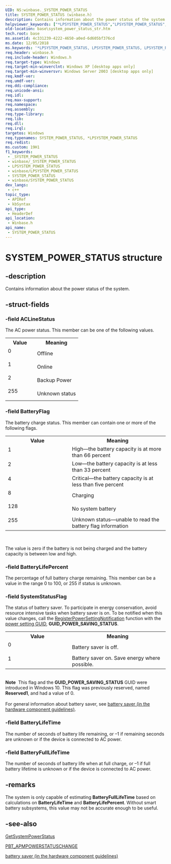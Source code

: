 ```yaml
---
UID: NS:winbase._SYSTEM_POWER_STATUS
title: SYSTEM_POWER_STATUS (winbase.h)
description: Contains information about the power status of the system.
helpviewer_keywords: ["*LPSYSTEM_POWER_STATUS","LPSYSTEM_POWER_STATUS","LPSYSTEM_POWER_STATUS structure pointer","SYSTEM_POWER_STATUS","SYSTEM_POWER_STATUS structure","_SYSTEM_POWER_STATUS","_win32_system_power_status_str","base.system_power_status_str","winbase/LPSYSTEM_POWER_STATUS","winbase/SYSTEM_POWER_STATUS"]
old-location: base\system_power_status_str.htm
tech.root: base
ms.assetid: 4c331239-4222-4650-a0ed-6d605bf376cd
ms.date: 12/05/2018
ms.keywords: '*LPSYSTEM_POWER_STATUS, LPSYSTEM_POWER_STATUS, LPSYSTEM_POWER_STATUS structure pointer, SYSTEM_POWER_STATUS, SYSTEM_POWER_STATUS structure, _SYSTEM_POWER_STATUS, _win32_system_power_status_str, base.system_power_status_str, winbase/LPSYSTEM_POWER_STATUS, winbase/SYSTEM_POWER_STATUS'
req.header: winbase.h
req.include-header: Windows.h
req.target-type: Windows
req.target-min-winverclnt: Windows XP [desktop apps only]
req.target-min-winversvr: Windows Server 2003 [desktop apps only]
req.kmdf-ver: 
req.umdf-ver: 
req.ddi-compliance: 
req.unicode-ansi: 
req.idl: 
req.max-support: 
req.namespace: 
req.assembly: 
req.type-library: 
req.lib: 
req.dll: 
req.irql: 
targetos: Windows
req.typenames: SYSTEM_POWER_STATUS, *LPSYSTEM_POWER_STATUS
req.redist: 
ms.custom: 19H1
f1_keywords:
 - _SYSTEM_POWER_STATUS
 - winbase/_SYSTEM_POWER_STATUS
 - LPSYSTEM_POWER_STATUS
 - winbase/LPSYSTEM_POWER_STATUS
 - SYSTEM_POWER_STATUS
 - winbase/SYSTEM_POWER_STATUS
dev_langs:
 - c++
topic_type:
 - APIRef
 - kbSyntax
api_type:
 - HeaderDef
api_location:
 - Winbase.h
api_name:
 - SYSTEM_POWER_STATUS
---
```


# SYSTEM_POWER_STATUS structure


## -description

Contains information about the power status of the system.

## -struct-fields

### -field ACLineStatus

The AC power status. This member can be one of the following values. 



<table>
<tr>
<th>Value</th>
<th>Meaning</th>
</tr>
<tr>
<td width="40%">
<dl>
<dt>0</dt>
</dl>
</td>
<td width="60%">
Offline

</td>
</tr>
<tr>
<td width="40%">
<dl>
<dt>1</dt>
</dl>
</td>
<td width="60%">
Online

</td>
</tr>
<tr>
<td width="40%">
<dl>
<dt>2</dt>
</dl>
</td>
<td width="60%">
Backup Power

</td>
</tr>
<tr>
<td width="40%">
<dl>
<dt>255</dt>
</dl>
</td>
<td width="60%">
Unknown status

</td>
</tr>
</table>

### -field BatteryFlag

The battery charge status. This member can contain one or more of the following flags. 



<table>
<tr>
<th>Value</th>
<th>Meaning</th>
</tr>
<tr>
<td width="40%">
<dl>
<dt>1</dt>
</dl>
</td>
<td width="60%">
High—the battery capacity is at more than 66 percent

</td>
</tr>
<tr>
<td width="40%">
<dl>
<dt>2</dt>
</dl>
</td>
<td width="60%">
Low—the battery capacity is at less than 33 percent

</td>
</tr>
<tr>
<td width="40%">
<dl>
<dt>4</dt>
</dl>
</td>
<td width="60%">
Critical—the battery capacity is at less than five percent

</td>
</tr>
<tr>
<td width="40%">
<dl>
<dt>8</dt>
</dl>
</td>
<td width="60%">
Charging

</td>
</tr>
<tr>
<td width="40%">
<dl>
<dt>128</dt>
</dl>
</td>
<td width="60%">
No system battery

</td>
</tr>
<tr>
<td width="40%">
<dl>
<dt>255</dt>
</dl>
</td>
<td width="60%">
Unknown status—unable to read the battery flag information

</td>
</tr>
</table>
 

The value is zero if the battery is not being charged and the battery capacity is between low and high.

### -field BatteryLifePercent

The percentage of full battery charge remaining. This member can be a value in the range 0 to 100, or 255 if status is unknown.

### -field SystemStatusFlag

The status of battery saver. To participate in energy conservation, avoid resource intensive tasks when battery saver is on. To be notified when this value changes, call the <a href="/windows/desktop/api/winuser/nf-winuser-registerpowersettingnotification">RegisterPowerSettingNotification</a> function with the <a href="/windows/desktop/Power/power-setting-guids">power setting GUID</a>, <b>GUID_POWER_SAVING_STATUS</b>. 

<table>
<tr>
<th>Value</th>
<th>Meaning</th>
</tr>
<tr>
<td width="40%">
<dl>
<dt>0</dt>
</dl>
</td>
<td width="60%">
Battery saver is off.

</td>
</tr>
<tr>
<td width="40%">
<dl>
<dt>1</dt>
</dl>
</td>
<td width="60%">
Battery saver on. Save energy where  possible.

</td>
</tr>
</table>
 

<div class="alert"><b>Note</b>  This flag and the <b>GUID_POWER_SAVING_STATUS</b> GUID were introduced in Windows 10. This flag was previously reserved, named <b>Reserved1</b>, and had a value of 0.</div>
<div> </div>
For general information about battery saver, see <a href="/windows-hardware/design/component-guidelines/battery-saver">battery saver (in the hardware component guidelines)</a>.

### -field BatteryLifeTime

The number of seconds of battery life remaining, or –1 if remaining seconds are unknown or if the device is connected to AC power.

### -field BatteryFullLifeTime

The number of seconds of battery life when at full charge, or –1 if full battery lifetime is unknown or if the device is connected to AC power.

## -remarks

The system is only capable of estimating <b>BatteryFullLifeTime</b> based on calculations on <b>BatteryLifeTime</b> and <b>BatteryLifePercent</b>. Without smart battery subsystems, this value may not be accurate enough to be useful.

## -see-also

<a href="/windows/desktop/api/winbase/nf-winbase-getsystempowerstatus">GetSystemPowerStatus</a>



<a href="/windows/desktop/Power/pbt-apmpowerstatuschange">PBT_APMPOWERSTATUSCHANGE</a>



<a href="/windows-hardware/design/component-guidelines/battery-saver">battery saver (in the hardware component guidelines)</a>
